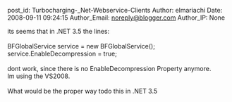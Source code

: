 post_id: Turbocharging-_Net-Webservice-Clients
Author: elmariachi
Date: 2008-09-11 09:24:15
Author_Email: noreply@blogger.com
Author_IP: None

its seems that in .NET 3.5 the lines:<br /><br />BFGlobalService service = new BFGlobalService();<br />service.EnableDecompression = true;<br /><br />dont work, since there is no EnableDecompression Property anymore.<br />Im using the VS2008.<br /><br />What would be the proper way todo this in .NET 3.5
